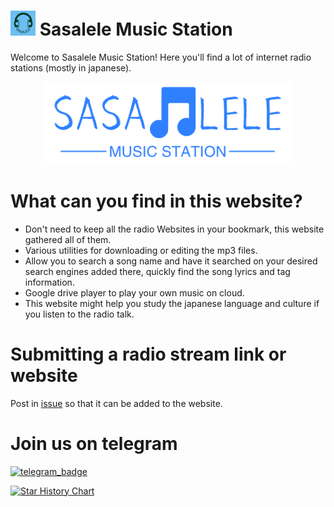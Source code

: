 # <img src="assets/sasalele_logo.png" width="40px"> Sasalele Music Station

Welcome to Sasalele Music Station! Here you'll find a lot of internet radio stations (mostly in japanese).

<p align="center">
  <a href="https://basic.pp.ua">
    <img src="assets/sasalele_banner.png" style="width: 400px">
  </a>
</p>

# What can you find in this website?
- Don't need to keep all the radio Websites in your bookmark, this website gathered all of them.
- Various utilities for downloading or editing the mp3 files.
- Allow you to search a song name and have it searched on your desired search engines added there, quickly find the song lyrics and tag information.
- Google drive player to play your own music on cloud.
- This website might help you study the japanese language and culture if you listen to the radio talk.

# Submitting a radio stream link or website
Post in [issue](https://github.com/Mikeexe2/Sasalele-Music-Station/issues/new) so that it can be added to the website.
<br>

# Join us on telegram
[![telegram_badge]][telegram_link]

[telegram_badge]: https://img.shields.io/badge/telegram-❤️-252850?style=plastic&logo=telegram
[telegram_link]: https://t.me/sasalelemusic

<a href="https://star-history.com/#Mikeexe2/Sasalele-Music-Station&Date">
  <picture>
    <source media="(prefers-color-scheme: dark)" srcset="https://api.star-history.com/svg?repos=Mikeexe2/Sasalele-Music-Station&type=Date&theme=dark" />
    <source media="(prefers-color-scheme: light)" srcset="https://api.star-history.com/svg?repos=Mikeexe2/Sasalele-Music-Station&type=Date" />
    <img alt="Star History Chart" src="https://api.star-history.com/svg?repos=Mikeexe2/Sasalele-Music-Station&type=Date" />
  </picture>
</a>
